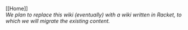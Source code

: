 [[Home]]  
_We plan to replace this wiki (eventually) with a wiki written in Racket, to which we will migrate the existing content._